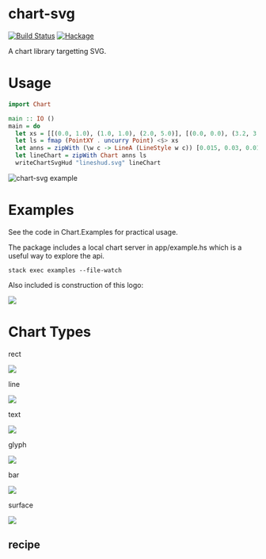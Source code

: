 chart-svg
=========

[![Build
Status](https://travis-ci.org/tonyday567/chart-svg.svg)](https://travis-ci.org/tonyday567/chart-svg)
[![Hackage](https://img.shields.io/hackage/v/chart-svg.svg)](https://hackage.haskell.org/package/chart-svg)

A chart library targetting SVG.

Usage
===

``` haskell
import Chart

main :: IO ()
main = do
  let xs = [[(0.0, 1.0), (1.0, 1.0), (2.0, 5.0)], [(0.0, 0.0), (3.2, 3.0)], [(0.5, 4.0), (0.5, 0)]] :: [[(Double, Double)]]
  let ls = fmap (PointXY . uncurry Point) <$> xs
  let anns = zipWith (\w c -> LineA (LineStyle w c)) [0.015, 0.03, 0.01] palette1
  let lineChart = zipWith Chart anns ls
  writeChartSvgHud "lineshud.svg" lineChart
```

![chart-svg example](other/lineshud.svg)

Examples
===

See the code in Chart.Examples for practical usage.

The package includes a local chart server in app/example.hs which is a useful way to explore the api.

```
stack exec examples --file-watch
```

Also included is construction of this logo:

![](other/venn.svg)

Chart Types
===

rect

![](other/unit.svg)

line

![](other/line.svg)

text

![](other/text.svg)

glyph

![](other/glyph.svg)

bar

![](other/bar.svg)

surface

![](other/surface.svg)

recipe
------

